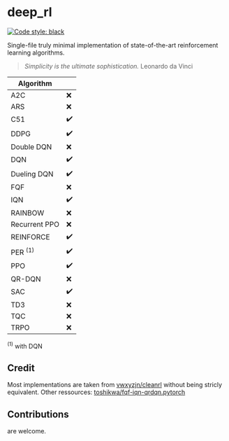 # deep_rl

[![Code style: black](https://img.shields.io/badge/code%20style-black-000000.svg)](https://github.com/psf/black)

Single-file truly minimal implementation of state-of-the-art reinforcement learning algorithms.

> _Simplicity is the ultimate sophistication._
> Leonardo da Vinci

| Algorithm          |                    |
| ------------------ | ------------------ |
| A2C                | :x:                |
| ARS                | :x:                |
| C51                | :heavy_check_mark: |
| DDPG               | :heavy_check_mark: |
| Double DQN         | :x:                |
| DQN                | :heavy_check_mark: |
| Dueling DQN        | :heavy_check_mark: |
| FQF                | :x:                |
| IQN                | :heavy_check_mark: |
| RAINBOW            | :x:                |
| Recurrent PPO      | :x:                |
| REINFORCE          | :heavy_check_mark: |
| PER <sup>(1)</sup> | :heavy_check_mark: |
| PPO                | :heavy_check_mark: |
| QR-DQN             | :x:                |
| SAC                | :heavy_check_mark: |
| TD3                | :x:                |
| TQC                | :x:                |
| TRPO               | :x:                |

<sup>(1)</sup> with DQN

## Credit

Most implementations are taken from [vwxyzjn/cleanrl](https://github.com/vwxyzjn/cleanrl) without being stricly equivalent.
Other ressources: [toshikwa/fqf-iqn-qrdqn.pytorch](https://github.com/toshikwa/fqf-iqn-qrdqn.pytorch)

## Contributions

are welcome.
